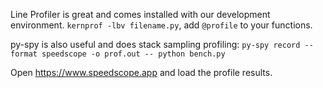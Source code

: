 Line Profiler is great and comes installed with our development environment. `kernprof -lbv filename.py`, add `@profile` to your functions.

py-spy is also useful and does stack sampling profiling: `py-spy record --format speedscope -o prof.out -- python bench.py`

Open https://www.speedscope.app and load the profile results.